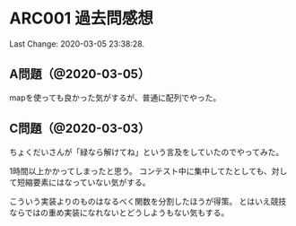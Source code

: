 # ARC001 過去問感想

Last Change: 2020-03-05 23:38:28.

## A問題（@2020-03-05）

mapを使っても良かった気がするが、普通に配列でやった。

## C問題（@2020-03-03）

ちょくだいさんが「緑なら解けてね」という言及をしていたのでやってみた。

1時間以上かかってしまったと思う。
コンテスト中に集中してたとしても、対して短縮要素にはなっていない気がする。

こういう実装よりのものはなるべく関数を分割したほうが得策。
とはいえ競技ならではの重め実装になれないとどうしようもない気もする。

